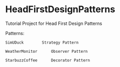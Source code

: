 HeadFirstDesignPatterns
=======================



Tutorial Project for Head First Design Patterns

Patterns:

	SimUDuck		Strategy Pattern

	WeatherMonitor		Observer Pattern

	StarbuzzCoffee		Decorator Pattern

